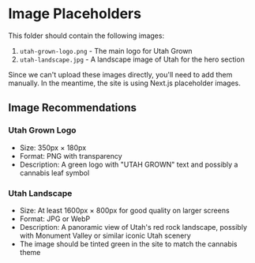 # Image Placeholders

This folder should contain the following images:

1. `utah-grown-logo.png` - The main logo for Utah Grown
2. `utah-landscape.jpg` - A landscape image of Utah for the hero section

Since we can't upload these images directly, you'll need to add them manually. In the meantime, the site is using Next.js placeholder images.

## Image Recommendations

### Utah Grown Logo
- Size: 350px × 180px
- Format: PNG with transparency
- Description: A green logo with "UTAH GROWN" text and possibly a cannabis leaf symbol

### Utah Landscape
- Size: At least 1600px × 800px for good quality on larger screens
- Format: JPG or WebP
- Description: A panoramic view of Utah's red rock landscape, possibly with Monument Valley or similar iconic Utah scenery
- The image should be tinted green in the site to match the cannabis theme
